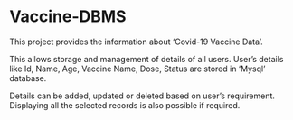 # Vaccine-DBMS

This project provides the information about ‘Covid-19 Vaccine Data’.

This allows storage and management of details of all users. User’s details like Id, Name, Age, Vaccine Name, Dose, Status are stored in ‘Mysql’ database.

Details can be added, updated or deleted based on user’s requirement. Displaying all the selected records is also possible if required. 
